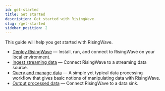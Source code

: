 ```yaml
---
id: get-started
title: Get started
description: Get started with RisingWave.
slug: /get-started
sidebar_position: 2
---
```



This guide will help you get started with RisingWave.

- [Deploy RisingWave](install-run-connect.md) — Install, run, and connect to RisingWave on your local environment.
- [Ingest streaming data](/sql/commands/sql-create-source.md) — Connect RisingWave to a streaming data source.
- [Query and manage data](query-manage-data.md) — A simple yet typical data processing workflow that gives basic notions of manipulating data with RisingWave.
- [Output processed data](/sql/commands/sql-create-sink.md) — Connect RisingWave to a data sink.

